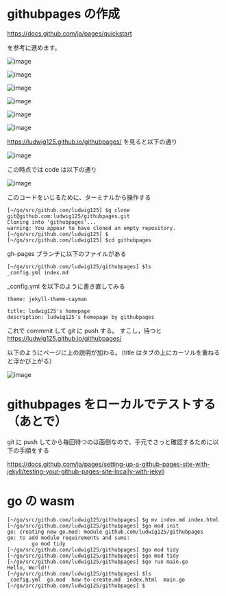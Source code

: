 # githubpages の作成

https://docs.github.com/ja/pages/quickstart

を参考に進めます。

![image](https://user-images.githubusercontent.com/18366858/147394273-b0d583c6-fc88-4bb7-b64b-885baa698360.png)

![image](https://user-images.githubusercontent.com/18366858/147394279-aeec9a5d-92b9-4122-8489-2dfc6df0141c.png)

![image](https://user-images.githubusercontent.com/18366858/147394316-8f2ed349-76ee-402d-8d3a-97333c5f93ab.png)

![image](https://user-images.githubusercontent.com/18366858/147394321-444403ec-4c5d-4ba2-947d-bac8d5212281.png)

![image](https://user-images.githubusercontent.com/18366858/147394385-2ecddeb1-a570-4f14-924a-5485198fc364.png)

![image](https://user-images.githubusercontent.com/18366858/147394397-ffd289fd-e38a-465b-bd03-270f17020a9f.png)

https://ludwig125.github.io/githubpages/
を見ると以下の通り

![image](https://user-images.githubusercontent.com/18366858/147394439-3b240c9b-0ab3-4f5b-a3f3-fae2d31af25a.png)

この時点では code は以下の通り

![image](https://user-images.githubusercontent.com/18366858/147394457-3aed0778-c13c-4d79-a5c5-80823e8b0a9c.png)

このコードをいじるために、ターミナルから操作する

```
[~/go/src/github.com/ludwig125] $g clone git@github.com:ludwig125/githubpages.git
Cloning into 'githubpages'...
warning: You appear to have cloned an empty repository.
[~/go/src/github.com/ludwig125] $
[~/go/src/github.com/ludwig125] $cd githubpages
```

gh-pages ブランチに以下のファイルがある

```
[~/go/src/github.com/ludwig125/githubpages] $ls
_config.yml index.md
```

\_config.yml を以下のように書き直してみる

```
theme: jekyll-theme-cayman

title: ludwig125's homepage
description: ludwig125's homepage by githubpages
```

これで commmit して git に push する。
すこし，待つと
https://ludwig125.github.io/githubpages/

以下のようにページに上の説明が加わる。（title はタブの上にカーソルを重ねると浮かび上がる）

![image](https://user-images.githubusercontent.com/18366858/147394610-fa6b9508-32ed-4bc9-8efb-d9a143a2d255.png)

# githubpages をローカルでテストする（あとで）

git に push してから毎回待つのは面倒なので、手元でさっと確認するために以下の手順をする

https://docs.github.com/ja/pages/setting-up-a-github-pages-site-with-jekyll/testing-your-github-pages-site-locally-with-jekyll

# go の wasm

```
[~/go/src/github.com/ludwig125/githubpages] $g mv index.md index.html
[~/go/src/github.com/ludwig125/githubpages] $go mod init
go: creating new go.mod: module github.com/ludwig125/githubpages
go: to add module requirements and sums:
        go mod tidy
[~/go/src/github.com/ludwig125/githubpages] $go mod tidy
[~/go/src/github.com/ludwig125/githubpages] $go mod tidy
[~/go/src/github.com/ludwig125/githubpages] $go run main.go
Hello, World!!
[~/go/src/github.com/ludwig125/githubpages] $ls
_config.yml  go.mod  how-to-create.md  index.html  main.go
[~/go/src/github.com/ludwig125/githubpages] $
```

